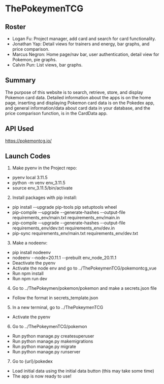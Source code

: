 # ThePokeymenTCG

## Roster
- Logan Fu: Project manager, add card and search for card functionality.
- Jonathan Yap: Detail views for trainers and energy, bar graphs, and price comparison.
- Marcus Negron: Home page/nav bar, user authentication, detail view for Pokemon, pie graphs.
- Calvin Pun: List views, bar graphs.

## Summary
The purpose of this website is to search, retrieve, store, and display Pokemon card data. Detailed information about the apps is on the home page,
inserting and displaying Pokemon card data is on the Pokedex app, and general information/data about card data in your database, and the price comparison function, is in the CardData app.

## API Used
https://pokemontcg.io/

## Launch Codes
1. Make pyenv in the Project repo:
- pyenv local 3.11.5
- python -m venv env_3.11.5
- source env_3.11.5/bin/activate
2. Install packages with pip install:
- pip install --upgrade pip-tools pip setuptools wheel
- pip-compile --upgrade --generate-hashes --output-file requirements_env/main.txt requirements_env/main.in
- pip-compile --upgrade --generate-hashes --output-file requirements_env/dev.txt requirements_env/dev.in
- pip-sync requirements_env/main.txt requirements_env/dev.txt
3. Make a nodeenv:
- pip install nodeenv
- nodeenv --node=20.11.1 --prebuilt env_node_20.11.1
- Deactivate the pyenv
- Activate the node env and go to ../ThePokeymenTCG/pokemontcg_vue
- Run npm install
- Run npm run dev
4. Go to ../ThePokeymen/pokemon/pokemon and make a secrets.json file
- Follow the format in secrets_template.json
5. In a new terminal, go to ../ThePokeymenTCG
- Activate the pyenv
6. Go to ../ThePokeymenTCG/pokemon
- Run python manage.py createsuperuser
- Run python manage.py makemigrations
- Run python manage.py migrate
- Run python manage.py runserver
7. Go to {url}/pokedex
- Load initial data using the initial data button (this may take some time)
- The app is now ready to use!
